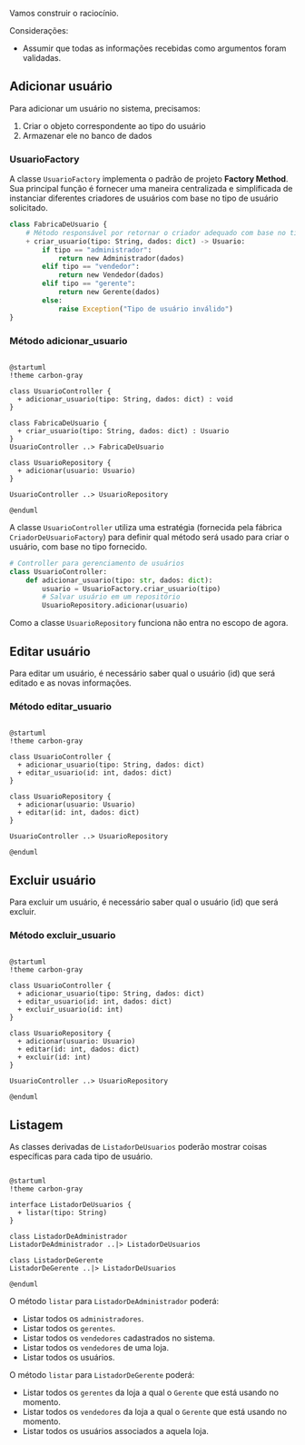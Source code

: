 
Vamos construir o raciocínio.

Considerações:
- Assumir que todas as informações recebidas como argumentos foram validadas.

## Adicionar usuário

Para adicionar um usuário no sistema, precisamos:

1. Criar o objeto correspondente ao tipo do usuário
2. Armazenar ele no banco de dados

### UsuarioFactory

A classe `UsuarioFactory` implementa o padrão de projeto **Factory Method**. Sua principal função é fornecer uma maneira centralizada e simplificada de instanciar diferentes criadores de usuários com base no tipo de usuário solicitado.

```Python
class FabricaDeUsuario {
    # Método responsável por retornar o criador adequado com base no tipo fornecido
    + criar_usuario(tipo: String, dados: dict) -> Usuario:
        if tipo == "administrador":
            return new Administrador(dados)
        elif tipo == "vendedor":
            return new Vendedor(dados)
        elif tipo == "gerente":
            return new Gerente(dados)
        else:
            raise Exception("Tipo de usuário inválido")
}
```

### Método adicionar_usuario

```plantuml

@startuml
!theme carbon-gray

class UsuarioController {
  + adicionar_usuario(tipo: String, dados: dict) : void
}

class FabricaDeUsuario {
  + criar_usuario(tipo: String, dados: dict) : Usuario
}
UsuarioController ..> FabricaDeUsuario

class UsuarioRepository {
  + adicionar(usuario: Usuario)
}

UsuarioController ..> UsuarioRepository

@enduml

```

A classe `UsuarioController` utiliza uma estratégia (fornecida pela fábrica `CriadorDeUsuarioFactory`) para definir qual método será usado para criar o usuário, com base no tipo fornecido.

```Python
# Controller para gerenciamento de usuários
class UsuarioController:
	def adicionar_usuario(tipo: str, dados: dict):
		usuario = UsuarioFactory.criar_usuario(tipo)
		# Salvar usuário em um repositório
		UsuarioRepository.adicionar(usuario)
```

Como a classe `UsuarioRepository` funciona não entra no escopo de agora.

## Editar usuário

Para editar um usuário, é necessário saber qual o usuário (id) que será editado e as novas informações.

### Método editar_usuario

```plantuml

@startuml
!theme carbon-gray

class UsuarioController {
  + adicionar_usuario(tipo: String, dados: dict)
  + editar_usuario(id: int, dados: dict)
}

class UsuarioRepository {
  + adicionar(usuario: Usuario)
  + editar(id: int, dados: dict)
}

UsuarioController ..> UsuarioRepository

@enduml

```

## Excluir usuário

Para excluir um usuário, é necessário saber qual o usuário (id) que será excluir.

### Método excluir_usuario

```plantuml

@startuml
!theme carbon-gray

class UsuarioController {
  + adicionar_usuario(tipo: String, dados: dict)
  + editar_usuario(id: int, dados: dict)
  + excluir_usuario(id: int)
}

class UsuarioRepository {
  + adicionar(usuario: Usuario)
  + editar(id: int, dados: dict)
  + excluir(id: int)
}

UsuarioController ..> UsuarioRepository

@enduml

```

## Listagem

As classes derivadas de `ListadorDeUsuarios` poderão mostrar coisas específicas para cada tipo de usuário.

```plantuml

@startuml
!theme carbon-gray

interface ListadorDeUsuarios {
  + listar(tipo: String)
}

class ListadorDeAdministrador
ListadorDeAdministrador ..|> ListadorDeUsuarios

class ListadorDeGerente
ListadorDeGerente ..|> ListadorDeUsuarios

@enduml

```

O método `listar` para `ListadorDeAdministrador` poderá:
- Listar todos os `administradores`.
- Listar todos os `gerentes`.
- Listar todos os `vendedores` cadastrados no sistema.
- Listar todos os `vendedores` de uma loja.
- Listar todos os usuários.

O método `listar` para `ListadorDeGerente` poderá:
- Listar todos os `gerentes` da loja a qual o `Gerente` que está usando no momento.
- Listar todos os `vendedores` da loja a qual o `Gerente` que está usando no momento.
- Listar todos os usuários associados a aquela loja.
